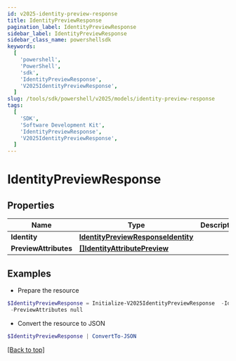 ```yaml
---
id: v2025-identity-preview-response
title: IdentityPreviewResponse
pagination_label: IdentityPreviewResponse
sidebar_label: IdentityPreviewResponse
sidebar_class_name: powershellsdk
keywords:
  [
    'powershell',
    'PowerShell',
    'sdk',
    'IdentityPreviewResponse',
    'V2025IdentityPreviewResponse',
  ]
slug: /tools/sdk/powershell/v2025/models/identity-preview-response
tags:
  [
    'SDK',
    'Software Development Kit',
    'IdentityPreviewResponse',
    'V2025IdentityPreviewResponse',
  ]
---
```


# IdentityPreviewResponse

## Properties

| Name | Type | Description | Notes |
| --- | --- | --- | --- |
| **Identity** | [**IdentityPreviewResponseIdentity**](identity-preview-response-identity) |  | [optional] |
| **PreviewAttributes** | [**[]IdentityAttributePreview**](identity-attribute-preview) |  | [optional] |

## Examples

- Prepare the resource

```powershell
$IdentityPreviewResponse = Initialize-V2025IdentityPreviewResponse  -Identity null `
 -PreviewAttributes null
```

- Convert the resource to JSON

```powershell
$IdentityPreviewResponse | ConvertTo-JSON
```

[[Back to top]](#)
